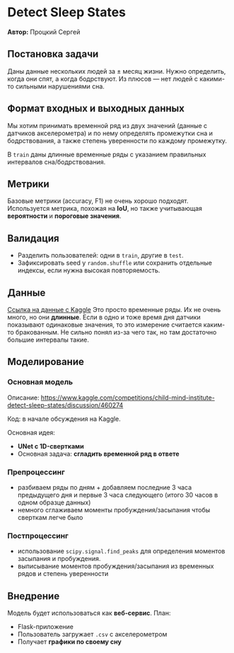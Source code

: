 # Detect Sleep States

**Автор:** Процкий Сергей

## Постановка задачи

Даны данные нескольких людей за ± месяц жизни. Нужно определить, когда они спят,
а когда бодрствуют. Из плюсов — нет людей с какими-то сильными нарушениями сна.

## Формат входных и выходных данных

Мы хотим принимать временной ряд из двух значений (данные с датчиков
акселерометра) и по нему определять промежутки сна и бодрствования, а также
степень уверенности по каждому промежутку.

В `train` даны длинные временные ряды с указанием правильных интервалов
сна/бодрствования.

## Метрики

Базовые метрики (accuracy, F1) не очень хорошо подходят. Используется метрика,
похожая на **IoU**, но также учитывающая **вероятности** и **пороговые
значения**.

## Валидация

- Разделить пользователей: одни в `train`, другие в `test`.
- Зафиксировать seed у `random.shuffle` или сохранить отдельные индексы, если
  нужна высокая повторяемость.

## Данные

[Ссылка на данные с Kaggle](https://www.kaggle.com/competitions/child-mind-institute-detect-sleep-states/data)
Это просто временные ряды. Их не очень много, но они **длинные**. Если в одно и
тоже время дня датчики показывают одинаковые значения, то это измерение
считается каким-то бракованным. Не сильно понял из-за чего так, но там
достаточно большие интервалы такие.

## Моделирование

### Основная модель

Описание:
https://www.kaggle.com/competitions/child-mind-institute-detect-sleep-states/discussion/460274

Код: в начале обсуждения на Kaggle.

Основная идея:

- **UNet с 1D-свертками**
- Основная задача: **сгладить временной ряд в ответе**

### Препроцессинг

- разбиваем ряды по дням + добавляем последние 3 часа предыдущего дня и первые 3
  часа следующего (итого 30 часов в одном образце данных)
- немного сглаживаем моменты пробуждения/засыпания чтобы сверткам легче было

### Постпроцессинг

- использование `scipy.signal.find_peaks` для определения моментов засыпания и
  пробуждения.
- выписывание моментов пробуждения/засыпания из временных рядов и степень
  уверенности

## Внедрение

Модель будет использоваться как **веб-сервис**. План:

- Flask-приложение
- Пользователь загружает `.csv` с акселерометром
- Получает **графики по своему сну**
